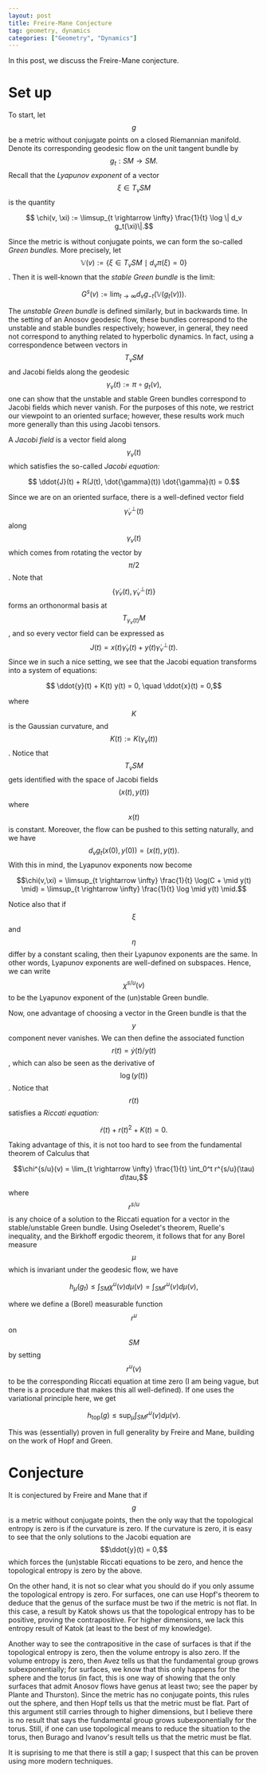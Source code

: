 ```yaml
---
layout: post
title: Freire-Mane Conjecture 
tag: geometry, dynamics
categories: ["Geometry", "Dynamics"]
---
```


In this post, we discuss the Freire-Mane conjecture.

# Set up 

To start, let $$g$$ be a metric without conjugate points on a closed Riemannian manifold.
Denote its corresponding geodesic flow on the unit tangent bundle by $$g_t : SM \rightarrow SM.$$
Recall that the *Lyapunov exponent* of a vector $$\xi \in T_vSM$$ is the quantity

$$ \chi(v, \xi) := \limsup_{t \rightarrow \infty} \frac{1}{t} \log \| d_v g_t(\xi)\|.$$

Since the metric is without conjugate points, we can form the so-called *Green bundles.* More precisely, let $$\mathbb{V}(v) := \{\xi \in T_vSM \ \mid \ d_v\pi(\xi) = 0\}$$. Then it is well-known that the *stable Green bundle* is the limit:

$$ G^s(v) := \lim_{t \rightarrow \infty} d_v g_{-t}(\mathbb{V}(g_t(v))).$$

The *unstable Green bundle* is defined similarly, but in backwards time. 
In the setting of an Anosov geodesic flow, these bundles correspond to the unstable and stable bundles respectively; however, in general, they need not correspond to anything related to hyperbolic dynamics.
In fact, using a correspondence between vectors in $$T_vSM$$ and Jacobi fields along the geodesic $$\gamma_v(t) := \pi \circ g_t(v),$$ one can show that the unstable and stable Green bundles correspond to Jacobi fields which never vanish.
For the purposes of this note, we restrict our viewpoint to an oriented surface; however, these results work much more generally than this using Jacobi tensors. 

A *Jacobi field* is a vector field along $$\gamma_v(t)$$ which satisfies the so-called *Jacobi equation:*

$$ \ddot{J}(t) + R(J(t), \dot{\gamma}(t)) \dot{\gamma}(t) = 0.$$

Since we are on an oriented surface, there is a well-defined vector field $$\dot{\gamma}_v^\perp(t)$$ along $$\gamma_v(t)$$ which comes from rotating the vector by $$\pi/2$$. 
Note that $$\{\dot{\gamma}_v(t), \dot{\gamma}_v^\perp(t)\}$$ forms an orthonormal basis at $$T_{\gamma_v(t)}M$$, and so every vector field can be expressed as $$J(t) = x(t) \dot{\gamma}_v(t) + y(t) \dot{\gamma}_v^\perp(t).$$
Since we in such a nice setting, we see that the Jacobi equation transforms into a system of equations:

$$ \ddot{y}(t) + K(t) y(t) = 0, \quad \ddot{x}(t) = 0,$$

where $$K$$ is the Gaussian curvature, and $$K(t) := K(\gamma_v(t))$$. Notice that $$T_vSM$$ gets identified with the space of Jacobi fields $$(x(t), y(t))$$ where $$x(t)$$ is constant. Moreover, the flow can be pushed to this setting naturally, and we have $$d_v g_t(x(0), y(0)) = (x(t), y(t)).$$ With this in mind, the Lyapunov exponents now become 

$$\chi(v,\xi) = \limsup_{t \rightarrow \infty} \frac{1}{t} \log(C + \mid y(t) \mid) = \limsup_{t \rightarrow \infty} \frac{1}{t} \log \mid y(t) \mid.$$

Notice also that if $$\xi$$ and $$\eta$$ differ by a constant scaling, then their Lyapunov exponents are the same. 
In other words, Lyapunov exponents are well-defined on subspaces.
Hence, we can write $$\chi^{s/u}(v)$$ to be the Lyapunov exponent of the (un)stable Green bundle.

Now, one advantage of choosing a vector in the Green bundle is that the $$y$$ component never vanishes. We can then define the associated function $$r(t) = \dot{y}(t)/y(t)$$, which can also be seen as the derivative of $$\log(y(t))$$. Notice that $$r(t)$$ satisfies a *Riccati equation:*

$$\dot{r}(t) + r(t)^2 + K(t) = 0.$$

Taking advantage of this, it is not too hard to see from the fundamental theorem of Calculus that 

$$\chi^{s/u}(v) = \lim_{t \rightarrow \infty} \frac{1}{t} \int_0^t r^{s/u}(\tau) d\tau,$$

where $$r^{s/u}$$ is any choice of a solution to the Riccati equation for a vector in the stable/unstable Green bundle.
Using Oseledet's theorem, Ruelle's inequality, and the Birkhoff ergodic theorem, it follows that for any Borel measure $$\mu$$ which is invariant under the geodesic flow, we have 

$$ h_\mu(g_t) \leq \int_{SM} \chi^{u}(v) d\mu(v) = \int_{SM} r^{u}(v) d\mu(v),$$

where we define a (Borel) measurable function $$r^{u}$$ on $$SM$$ by setting $$r^{u}(v)$$ to be the corresponding Riccati equation at time zero (I am being vague, but there is a procedure that makes this all well-defined).
If one uses the variational principle here, we get 

$$ h_{\text{top}}(g) \leq \sup_\mu \int_{SM} r^{u}(v) d\mu(v).$$

This was (essentially) proven in full generality by Freire and Mane, building on the work of Hopf and Green.

# Conjecture

It is conjectured by Freire and Mane that if $$g$$ is a metric without conjugate points, then the only way that the topological entropy is zero is if the curvature is zero. If the curvature is zero, it is easy to see that the only solutions to the Jacobi equation are $$\ddot{y}(t) = 0,$$ which forces the (un)stable Riccati equations to be zero, and hence the topological entropy is zero by the above.

On the other hand, it is not so clear what you should do if you only assume the topological entropy is zero. 
For surfaces, one can use Hopf's theorem to deduce that the genus of the surface must be two if the metric is not flat. 
In this case, a result by Katok shows us that the topological entropy has to be positive, proving the contrapositive.
For higher dimensions, we lack this entropy result of Katok (at least to the best of my knowledge). 

Another way to see the contrapositive in the case of surfaces is that if the topological entropy is zero, then the volume entropy is also zero. If the volume entropy is zero, then Avez tells us that the fundamental group grows subexponentially; for surfaces, we know that this only happens for the sphere and the torus (in fact, this is one way of showing that the only surfaces that admit Anosov flows have genus at least two; see the paper by Plante and Thurston). Since the metric has no conjugate points, this rules out the sphere, and then Hopf tells us that the metric must be flat. Part of this argument still carries through to higher dimensions, but I believe there is no result that says the fundamental group grows subexponentially for the torus. Still, if one can use topological means to reduce the situation to the torus, then Burago and Ivanov's result tells us that the metric must be flat. 

It is suprising to me that there is still a gap; I suspect that this can be proven using more modern techniques.
